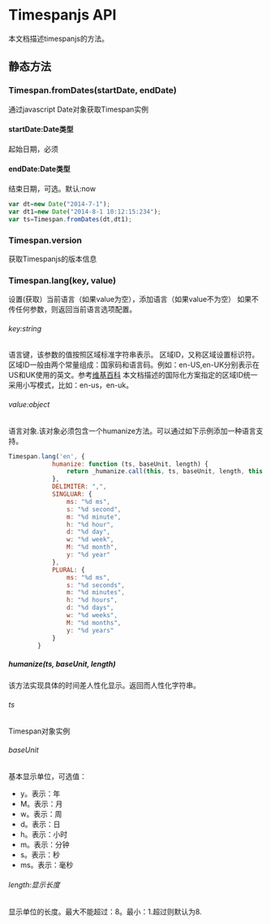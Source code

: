 # Timespanjs API

本文档描述timespanjs的方法。

## 静态方法
### Timespan.fromDates(startDate, endDate)
通过javascript Date对象获取Timespan实例
#### startDate:Date类型
起始日期，必须
#### endDate:Date类型
结束日期，可选。默认:now


```js
var dt=new Date("2014-7-1");
var dt1=new Date("2014-8-1 10:12:15:234");
var ts=Timespan.fromDates(dt,dt1);
```

### Timespan.version
获取Timespanjs的版本信息
### Timespan.lang(key, value)
设置(获取）当前语言（如果value为空），添加语言（如果value不为空）
如果不传任何参数，则返回当前语言选项配置。
###### key:string
语言键，该参数的值按照区域标准字符串表示。
区域ID，又称区域设置标识符。区域ID一般由两个常量组成：国家码和语言码。例如：en-US,en-UK分别表示在US和UK使用的英文。参考[维基百科](http://zh.wikipedia.org/wiki/%E5%8C%BA%E5%9F%9F%E8%AE%BE%E7%BD%AE)
本文档描述的国际化方案指定的区域ID统一采用小写模式，比如：en-us，en-uk。
###### value:object
语言对象.该对象必须包含一个humanize方法。可以通过如下示例添加一种语言支持。
```js
Timespan.lang('en', {
            humanize: function (ts, baseUnit, length) {
                return _humanize.call(this, ts, baseUnit, length, this.DELIMITER);
            },
            DELIMITER: ",",
            SINGLUAR: {
                ms: "%d ms",
                s: "%d second",
                m: "%d minute",
                h: "%d hour",
                d: "%d day",
                w: "%d week",
                M: "%d month",
                y: "%d year"
            },
            PLURAL: {
                ms: "%d ms",
                s: "%d seconds",
                m: "%d minutes",
                h: "%d hours",
                d: "%d days",
                w: "%d weeks",
                M: "%d months",
                y: "%d years"
            }
        }
```
##### humanize(ts, baseUnit, length)
该方法实现具体的时间差人性化显示。返回而人性化字符串。
###### ts
Timespan对象实例

###### baseUnit
基本显示单位，可选值：
+ y。表示：年
+ M。表示：月
+ w。表示：周
+ d。表示：日
+ h。表示：小时
+ m。表示：分钟
+ s。表示：秒
+ ms。表示：毫秒  
###### length:显示长度
显示单位的长度。最大不能超过：8。最小：1.超过则默认为8.

